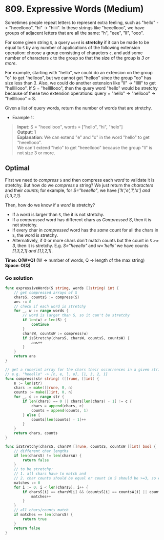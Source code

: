 # 809. Expressive Words (Medium)

Sometimes people repeat letters to represent extra feeling, such as "hello" -> "heeellooo", 
"hi" -> "hiiii".  In these strings like "heeellooo", we have groups of adjacent letters that are all
the same:  "h", "eee", "ll", "ooo".

For some given string `S`, a query `word` is **stretchy** if it can be made to be equal to `S` by
any number of applications of the following extension operation: choose a group consisting of
characters `c`, and add some number of characters `c` to the group so that the size of the group is 
*3 or more*.

For example, starting with "hello", we could do an extension on the group "o" to get "hellooo", but
we cannot get "helloo" since the group "oo" has size less than 3.  Also, we could do another
extension like "ll" -> "lllll" to get "helllllooo".  If S = "helllllooo", then the query word 
"hello" would be stretchy because of these two extension operations: query = "hello" -> "hellooo" ->
"helllllooo" = S.

Given a list of query words, return the number of words that are stretchy. 

- Example 1:
> **Input**: S = "heeellooo", words = ["hello", "hi", "helo"] <br>
> **Output**: 1 <br>
> **Explanation**: We can extend "e" and "o" in the word "hello" to get "heeellooo". <br>
> We can't extend "helo" to get "heeellooo" because the group "ll" is not size 3 or more.

## Optimal
First we need to *compress* `S` and then compress each *word* to validate it is stretchy. But how do
we *compress* a string? We just return the *characters* and their *counts*; for example, for 
*S="heeello"*, we have *['h','e','l','o'] and [1,3,2,1]*.

Then, how do we know if a *word* is stretchy?
- If a *word* is larger than `S`, the it is not stretchy.
- If a *compressed* word has different chars as *Compressed S*, then it is not stretchy.
- If every char in *compressed* word has the *same* count for all the chars in `S`, the word is
  stretchy.
- Alternatively, if 0 or more chars don't match counts but the count in `S` *>= 3*, then it is
  stretchy. E.g. *S="heeello"* and *w='hello'* we have counts *[1,3,2,1] and [1,1,2,1]*.

**Time: O(W\*Q)** (W -> number of words, Q -> length of the max string) <br> **Space: O(Q)**

### Go solution
```go
func expressiveWords(S string, words []string) int {
    // get compressed arrays of S
    charsS, countsS := compress(S)
    ans := 0
    // check if each word is stretchy
    for _, w := range words {
        // word is larger than S, so it can't be stretchy
        if len(w) > len(S) {
            continue
        }
        charsW, countsW := compress(w)
        if isStretchy(charsS, charsW, countsS, countsW) {
            ans++
        }
    }
    return ans
}

// get a rune/int array for the chars their occurrences in a given string
// e.g. "heeello" -> [h, e, l, o], [1, 3, 2, 1]
func compress(str string) ([]rune, []int) {
    n := len(str)
    chars := make([]rune, 0, n)
    counts := make([]int, 0, n)
    for _, c := range str {
        if len(chars) == 0 || chars[len(chars) - 1] != c {
            chars = append(chars, c)
            counts = append(counts, 1)
        } else {
            counts[len(counts) - 1]++
        }
    }
    return chars, counts
}

func isStretchy(charsS, charsW []rune, countsS, countsW []int) bool {
    // different char lengths
    if len(charsS) != len(charsW) {
        return false
    }
    // to be stretchy:
    // 1. all chars have to match and 
    // 2. char counts should be equal or count in S should be >=3, so char in W can stretch
    matches := 0
    for i := 0; i < len(charsS); i++ {
        if charsS[i] == charsW[i] && (countsS[i] == countsW[i] || countsS[i] >= 3) {
            matches++
        }
    }
    // all chars/counts match
    if matches == len(charsS) {
        return true
    }
    return false
}
```
